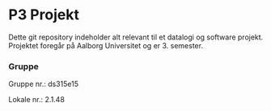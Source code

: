 # P3 Projekt #

Dette git repository indeholder alt relevant til et datalogi og software projekt. Projektet foregår på Aalborg Universitet og er 3. semester.

### Gruppe ###

Gruppe nr.: ds315e15

Lokale nr.: 2.1.48

